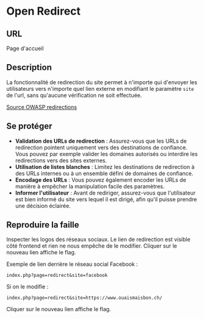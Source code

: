 # Open Redirect

## URL

Page d'accueil

## Description

La fonctionnalité de redirection du site permet à n'importe qui d'envoyer les utilisateurs vers n'importe quel lien externe en modifiant le paramètre `site` de l'url, sans qu'aucune vérification ne soit effectuée.


[Source OWASP redirections](https://cheatsheetseries.owasp.org/cheatsheets/Unvalidated_Redirects_and_Forwards_Cheat_Sheet.html)

## Se protéger

- **Validation des URLs de redirection** : Assurez-vous que les URLs de redirection pointent uniquement vers des destinations de confiance. Vous pouvez par exemple valider les domaines autorisés ou interdire les redirections vers des sites externes.
- **Utilisation de listes blanches** : Limitez les destinations de redirection à des URLs internes ou à un ensemble défini de domaines de confiance.
- **Encodage des URLs** : Vous pouvez également encoder les URLs de manière à empêcher la manipulation facile des paramètres.
- **Informer l'utilisateur** : Avant de rediriger, assurez-vous que l'utilisateur est bien informé du site vers lequel il est dirigé, afin qu'il puisse prendre une décision éclairée.

## Reproduire la faille

Inspecter les logos des réseaux sociaux.
Le lien de redirection est visible côté frontend et rien ne nous empêche de le modifier.
Cliquer sur le nouveau lien affiche le flag.

Exemple de lien derrière le réseau social Facebook :
```
index.php?page=redirect&site=facebook
```

Si on le modifie :
```
index.php?page=redirect&site=https://www.ouaismaisbon.ch/
```

Cliquer sur le nouveau lien affiche le flag.
